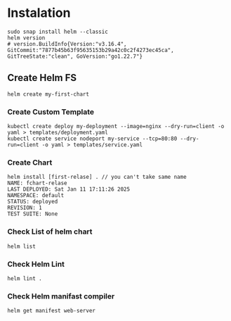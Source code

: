 
# Instalation
```
sudo snap install helm --classic
helm version
# version.BuildInfo{Version:"v3.16.4", GitCommit:"7877b45b63f95635153b29a42c0c2f4273ec45ca", GitTreeState:"clean", GoVersion:"go1.22.7"}
```

## Create Helm FS
```
helm create my-first-chart
```

### Create Custom Template
```
kubectl create deploy my-deployment --image=nginx --dry-run=client -o yaml > templates/deployment.yaml
kubectl create service nodeport my-service --tcp=80:80 --dry-run=client -o yaml > templates/service.yaml
```

### Create Chart
```
helm install [first-relase] . // you can't take same name 
NAME: fchart-relase
LAST DEPLOYED: Sat Jan 11 17:11:26 2025
NAMESPACE: default
STATUS: deployed
REVISION: 1
TEST SUITE: None
```

### Check List of helm chart
```
helm list
```

### Check Helm Lint
```
helm lint .
```

### Check Helm manifast compiler
```
helm get manifest web-server
```
